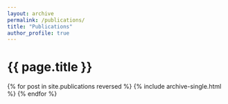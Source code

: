 ```yaml
---
layout: archive
permalink: /publications/
title: "Publications"
author_profile: true
---
```


# {{ page.title }}

<div class="archive-container">
  {% for post in site.publications reversed %}
    {% include archive-single.html %}
  {% endfor %}
</div>